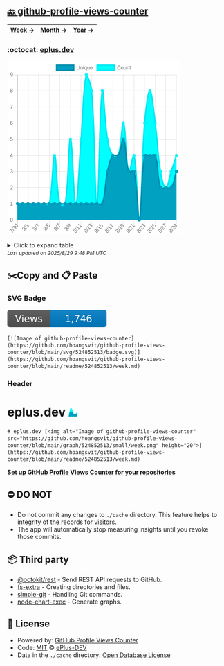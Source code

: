 ## [🔙 github-profile-views-counter](https://github.com/hoangsvit/github-profile-views-counter)
| [**Week →**](https://github.com/hoangsvit/github-profile-views-counter/blob/main/readme/524852513/week.md) | [**Month →**](https://github.com/hoangsvit/github-profile-views-counter/blob/main/readme/524852513/month.md) | [**Year →**](https://github.com/hoangsvit/github-profile-views-counter/blob/main/readme/524852513/year.md) |
| ---- | ---- | ----- |
### :octocat: [eplus.dev](https://github.com/hoangsvit/eplus.dev)
![Image of github-profile-views-counter](https://github.com/hoangsvit/github-profile-views-counter/blob/main/graph/524852513/large/month.png)

<details>
	<summary>Click to expand table</summary>
	<h2>:calendar: Month Page Views Table</h2>
<table>
	<tr>
		<th>
			Last Updated
		</th>
		<th>
			Unique
		</th>
		<th>
			Count
		</th>
	</tr>
	<tr>
		<td>
			<code>2025/8/29</code>
		</td>
		<td>
			<code>3</code>
		</td>
		<td>
			<code>4</code>
		</td>
	</tr>
	<tr>
		<td>
			<code>2025/8/28</code>
		</td>
		<td>
			<code>2</code>
		</td>
		<td>
			<code>3</code>
		</td>
	</tr>
	<tr>
		<td>
			<code>2025/8/27</code>
		</td>
		<td>
			<code>2</code>
		</td>
		<td>
			<code>2</code>
		</td>
	</tr>
	<tr>
		<td>
			<code>2025/8/26</code>
		</td>
		<td>
			<code>2</code>
		</td>
		<td>
			<code>3</code>
		</td>
	</tr>
	<tr>
		<td>
			<code>2025/8/25</code>
		</td>
		<td>
			<code>4</code>
		</td>
		<td>
			<code>6</code>
		</td>
	</tr>
	<tr>
		<td>
			<code>2025/8/24</code>
		</td>
		<td>
			<code>4</code>
		</td>
		<td>
			<code>8</code>
		</td>
	</tr>
	<tr>
		<td>
			<code>2025/8/23</code>
		</td>
		<td>
			<code>4</code>
		</td>
		<td>
			<code>6</code>
		</td>
	</tr>
	<tr>
		<td>
			<code>2025/8/22</code>
		</td>
		<td>
			<code>0</code>
		</td>
		<td>
			<code>0</code>
		</td>
	</tr>
	<tr>
		<td>
			<code>2025/8/21</code>
		</td>
		<td>
			<code>3</code>
		</td>
		<td>
			<code>4</code>
		</td>
	</tr>
	<tr>
		<td>
			<code>2025/8/20</code>
		</td>
		<td>
			<code>3</code>
		</td>
		<td>
			<code>3</code>
		</td>
	</tr>
	<tr>
		<td>
			<code>2025/8/19</code>
		</td>
		<td>
			<code>5</code>
		</td>
		<td>
			<code>6</code>
		</td>
	</tr>
	<tr>
		<td>
			<code>2025/8/18</code>
		</td>
		<td>
			<code>4</code>
		</td>
		<td>
			<code>4</code>
		</td>
	</tr>
	<tr>
		<td>
			<code>2025/8/17</code>
		</td>
		<td>
			<code>4</code>
		</td>
		<td>
			<code>4</code>
		</td>
	</tr>
	<tr>
		<td>
			<code>2025/8/16</code>
		</td>
		<td>
			<code>3</code>
		</td>
		<td>
			<code>5</code>
		</td>
	</tr>
	<tr>
		<td>
			<code>2025/8/15</code>
		</td>
		<td>
			<code>1</code>
		</td>
		<td>
			<code>8</code>
		</td>
	</tr>
	<tr>
		<td>
			<code>2025/8/14</code>
		</td>
		<td>
			<code>1</code>
		</td>
		<td>
			<code>1</code>
		</td>
	</tr>
	<tr>
		<td>
			<code>2025/8/13</code>
		</td>
		<td>
			<code>1</code>
		</td>
		<td>
			<code>8</code>
		</td>
	</tr>
	<tr>
		<td>
			<code>2025/8/12</code>
		</td>
		<td>
			<code>1</code>
		</td>
		<td>
			<code>9</code>
		</td>
	</tr>
	<tr>
		<td>
			<code>2025/8/11</code>
		</td>
		<td>
			<code>1</code>
		</td>
		<td>
			<code>5</code>
		</td>
	</tr>
	<tr>
		<td>
			<code>2025/8/10</code>
		</td>
		<td>
			<code>1</code>
		</td>
		<td>
			<code>1</code>
		</td>
	</tr>
	<tr>
		<td>
			<code>2025/8/9</code>
		</td>
		<td>
			<code>1</code>
		</td>
		<td>
			<code>5</code>
		</td>
	</tr>
	<tr>
		<td>
			<code>2025/8/8</code>
		</td>
		<td>
			<code>1</code>
		</td>
		<td>
			<code>1</code>
		</td>
	</tr>
	<tr>
		<td>
			<code>2025/8/7</code>
		</td>
		<td>
			<code>1</code>
		</td>
		<td>
			<code>1</code>
		</td>
	</tr>
	<tr>
		<td>
			<code>2025/8/6</code>
		</td>
		<td>
			<code>1</code>
		</td>
		<td>
			<code>4</code>
		</td>
	</tr>
	<tr>
		<td>
			<code>2025/8/5</code>
		</td>
		<td>
			<code>1</code>
		</td>
		<td>
			<code>1</code>
		</td>
	</tr>
	<tr>
		<td>
			<code>2025/8/4</code>
		</td>
		<td>
			<code>1</code>
		</td>
		<td>
			<code>1</code>
		</td>
	</tr>
	<tr>
		<td>
			<code>2025/8/3</code>
		</td>
		<td>
			<code>1</code>
		</td>
		<td>
			<code>1</code>
		</td>
	</tr>
	<tr>
		<td>
			<code>2025/8/2</code>
		</td>
		<td>
			<code>1</code>
		</td>
		<td>
			<code>1</code>
		</td>
	</tr>
	<tr>
		<td>
			<code>2025/8/1</code>
		</td>
		<td>
			<code>1</code>
		</td>
		<td>
			<code>1</code>
		</td>
	</tr>
	<tr>
		<td>
			<code>2025/7/31</code>
		</td>
		<td>
			<code>1</code>
		</td>
		<td>
			<code>1</code>
		</td>
	</tr>
	<tr>
		<td>
			<code>2025/7/30</code>
		</td>
		<td>
			<code>1</code>
		</td>
		<td>
			<code>1</code>
		</td>
	</tr>
</table>

</details>
<small><i>Last updated on 2025/8/29 9:48 PM UTC</i></small>

## ✂️Copy and 📋 Paste
### SVG Badge
[![Image of github-profile-views-counter](https://github.com/hoangsvit/github-profile-views-counter/blob/main/svg/524852513/badge.svg)](https://github.com/hoangsvit/github-profile-views-counter/blob/main/readme/524852513/week.md)
```readme
[![Image of github-profile-views-counter](https://github.com/hoangsvit/github-profile-views-counter/blob/main/svg/524852513/badge.svg)](https://github.com/hoangsvit/github-profile-views-counter/blob/main/readme/524852513/week.md)
```
### Header
# eplus.dev [<img alt="Image of github-profile-views-counter" src="https://github.com/hoangsvit/github-profile-views-counter/blob/main/graph/524852513/small/week.png" height="20">](https://github.com/hoangsvit/github-profile-views-counter/blob/main/readme/524852513/week.md)
```readme
# eplus.dev [<img alt="Image of github-profile-views-counter" src="https://github.com/hoangsvit/github-profile-views-counter/blob/main/graph/524852513/small/week.png" height="20">](https://github.com/hoangsvit/github-profile-views-counter/blob/main/readme/524852513/week.md)
```
[**Set up GitHub Profile Views Counter for your repositories**](https://github.com/ePlus-DEV/github-profile-views-counter-template)
## ⛔ DO NOT
- Do not commit any changes to `./cache` directory. This feature helps to integrity of the records for visitors.
- The app will automatically stop measuring insights until you revoke those commits.
## 📦 Third party

- [@octokit/rest](https://www.npmjs.com/package/@octokit/rest) - Send REST API requests to GitHub.
- [fs-extra](https://www.npmjs.com/package/fs-extra) - Creating directories and files.
- [simple-git](https://www.npmjs.com/package/simple-git) - Handling Git commands.
- [node-chart-exec](https://www.npmjs.com/package/node-chart-exec) - Generate graphs.
## 📄 License
- Powered by: [GitHub Profile Views Counter](https://github.com/ePlus-DEV/github-profile-views-counter-template)
- Code: [MIT](./LICENSE) © [ePlus-DEV](https://github.com/ePlus-DEV/github-profile-views-counter-template)
- Data in the `./cache` directory: [Open Database License](https://opendatacommons.org/licenses/odbl/1-0/)